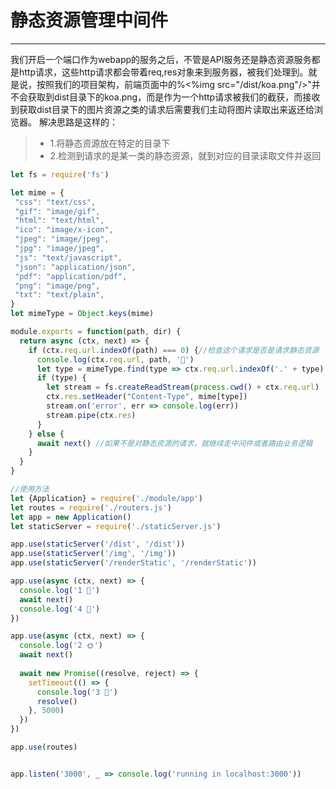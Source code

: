 # 静态资源管理中间件

------
我们开启一个端口作为webapp的服务之后，不管是API服务还是静态资源服务都是http请求，这些http请求都会带着req,res对象来到服务器，被我们处理到。就是说，按照我们的项目架构，前端页面中的%<%img   src="/dist/koa.png"/>"并不会获取到dist目录下的koa.png，而是作为一个http请求被我们的截获，而接收到获取dist目录下的图片资源之类的请求后需要我们主动将图片读取出来返还给浏览器。
解决思路是这样的：
> * 1.将静态资源放在特定的目录下
> * 2.检测到请求的是某一类的静态资源，就到对应的目录读取文件并返回
```javascript
let fs = require('fs')

let mime = {
 "css": "text/css",
 "gif": "image/gif",
 "html": "text/html",
 "ico": "image/x-icon",
 "jpeg": "image/jpeg",
 "jpg": "image/jpeg",
 "js": "text/javascript",
 "json": "application/json",
 "pdf": "application/pdf",
 "png": "image/png",
 "txt": "text/plain",
}
let mimeType = Object.keys(mime)

module.exports = function(path, dir) {
  return async (ctx, next) => {
    if (ctx.req.url.indexOf(path) === 0) {//检查这个请求是否是请求静态资源
      console.log(ctx.req.url, path, '🌹')
      let type = mimeType.find(type => ctx.req.url.indexOf('.' + type) > 0) //如果该类型的资源存在
      if (type) {
        let stream = fs.createReadStream(process.cwd() + ctx.req.url)
        ctx.res.setHeader("Content-Type", mime[type])
        stream.on('error', err => console.log(err))
        stream.pipe(ctx.res)
      }
    } else {
      await next() //如果不是对静态资源的请求，就继续走中间件或者路由业务逻辑
    }
  }
}
```

```javascript 
//使用方法
let {Application} = require('./module/app')
let routes = require('./routers.js')
let app = new Application()
let staticServer = require('./staticServer.js')

app.use(staticServer('/dist', '/dist'))
app.use(staticServer('/img', '/img'))
app.use(staticServer('/renderStatic', '/renderStatic'))

app.use(async (ctx, next) => {
  console.log('1 🌹')
  await next()
  console.log('4 🐷')
})

app.use(async (ctx, next) => {
  console.log('2 🌞')
  await next()
  
  await new Promise((resolve, reject) => {
    setTimeout(() => {
      console.log('3 🌛')
      resolve()
    }, 5000)
  })
})

app.use(routes)


app.listen('3000', _ => console.log('running in localhost:3000'))

```
